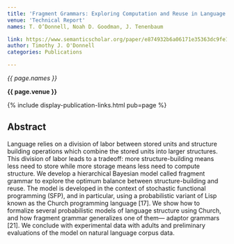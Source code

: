```yaml
---
title: 'Fragment Grammars: Exploring Computation and Reuse in Language'
venue: 'Technical Report'
names: T. O’Donnell, Noah D. Goodman, J. Tenenbaum

link: https://www.semanticscholar.org/paper/e874932b6a06171e35363dc9fe1d77936226028e
author: Timothy J. O'Donnell
categories: Publications

---
```


*{{ page.names }}*

**{{ page.venue }}**

{% include display-publication-links.html pub=page %}

## Abstract

Language relies on a division of labor between stored units and structure building operations which combine the stored units into larger structures. This division of labor leads to a tradeoff: more structure-building means less need to store while more storage means less need to compute structure. We develop a hierarchical Bayesian model called fragment grammar to explore the optimum balance between structure-building and reuse. The model is developed in the context of stochastic functional programming (SFP), and in particular, using a probabilistic variant of Lisp known as the Church programming language [17]. We show how to formalize several probabilistic models of language structure using Church, and how fragment grammar generalizes one of them— adaptor grammars [21]. We conclude with experimental data with adults and preliminary evaluations of the model on natural language corpus data.